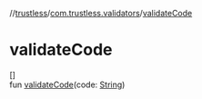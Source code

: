 //[trustless](../../index.md)/[com.trustless.validators](index.md)/[validateCode](validate-code.md)

# validateCode

[]\
fun [validateCode](validate-code.md)(code: [String](https://kotlinlang.org/api/latest/jvm/stdlib/kotlin/-string/index.html))
